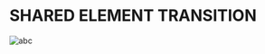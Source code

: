 <h1>SHARED ELEMENT TRANSITION</h1>







![abc](https://user-images.githubusercontent.com/88948601/189708490-ece9ac56-08b5-47bc-a54b-b005b4f8d56e.gif)